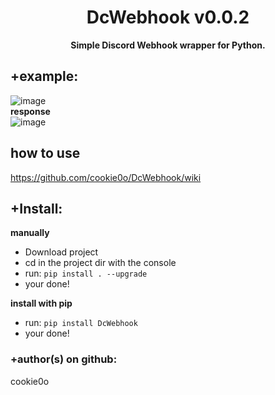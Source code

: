 <div align=center>
  
  # DcWebhook v0.0.2
  
  **Simple Discord Webhook wrapper for Python.**
</div>

## +example:
![image](https://user-images.githubusercontent.com/81589649/179058626-0479af3a-d987-41b8-a539-c88cefb45394.png)   
**response**   
![image](https://user-images.githubusercontent.com/81589649/179058354-5f65904b-4467-4ff3-b89d-2dfb4b6c92c8.png)   

## how to use
https://github.com/cookie0o/DcWebhook/wiki

## +Install:
**manually**
- Download project
- cd in the project dir with the console
- run: `pip install . --upgrade`
- your done!

**install with pip**
- run: `pip install DcWebhook`
- your done!

### +author(s) on github:
cookie0o
